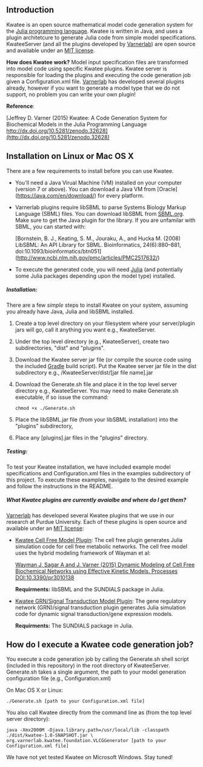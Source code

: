 Introduction
-------------

Kwatee is an open source mathematical model code generation system for the [Julia programming language](http://julialang.org).  Kwatee is written in Java, and uses a plugin architetcure to generate Julia code from simple model specifications. KwateeServer (and all the plugins developed by [Varnerlab](http://www.varnerlab.org)) are open source and available under an [MIT license](https://opensource.org/licenses/MIT). 

__How does Kwatee work?__ Model input specification files are transformed into model code using specific Kwatee plugins. Kwatee server is responsible for loading the plugins and executing the code generation job given a Configuration.xml file. [Varnerlab](http://www.varnerlab.org) has developed several plugins already, however if you want to generate a model type that we do not support, no problem you can write your own plugin!

__Reference__: 

[Jeffrey D. Varner (2015) Kwatee: A Code Generation System for Biochemical Models in the Julia Programming Language http://dx.doi.org/10.5281/zenodo.32628](http://dx.doi.org/10.5281/zenodo.32628)

Installation on Linux or Mac OS X
--------------
There are a few requirements to install before you can use Kwatee.

* You'll need a Java Virual Machine (VM) installed on your computer (version 7 or above). You can download a Java VM from [Oracle] (https://java.com/en/download/) for every platform.
* Varnerlab plugins require libSBML to parse Systems Biology Markup Language (SBML) files. You can download libSBML from [SBML.org](http://sbml.org/Software/libSBML). Make sure to get the Java plugin for the library. If you are unfamilar with SBML, you can started with:

	[Bornstein, B. J., Keating, S. M., Jouraku, A., and Hucka M. (2008) LibSBML: An API Library for SBML. Bioinformatics, 24(6):880–881, doi:10.1093/bioinformatics/btn051] (http://www.ncbi.nlm.nih.gov/pmc/articles/PMC2517632/)

* To execute the generated code, you will need [Julia](http://julialang.org) (and potentially some Julia packages depending upon the model type) installed.

##### Installation:
There are a few *simple* steps to install Kwatee on your system, assuming you already have Java, Julia and libSBML installed.

1. Create a top level directory on your filesystem where your server/plugin jars will go, call it anything you want e.g., KwateeServer.
2. Under the top level directory (e.g., KwateeServer), create two subdirectories, "dist" and "plugins".  
3. Download the Kwatee server jar file (or compile the source code using the included [Gradle](http://gradle.org) build script). Put the Kwatee server jar file in the dist subdirectory e.g., /KwateeServer/dist/[jar file name].jar
4. Download the Generate.sh file and place it in the top level server directory e.g., KwateeServer. You may need to make Generate.sh executable, if so issue the command:

	~~~
	chmod +x ./Generate.sh
	~~~
	
5. Place the libSBML.jar file (from your libSBML installation) into the "plugins" subdirectory,
6. Place any [plugins].jar files in the "plugins" directory.

##### Testing:

To test your Kwatee installation, we have included example model specifications and Configuration.xml files in the examples subdirectory of this project. To execute these examples, navigate to the desired example and follow the instructions in the README.
	
##### What Kwatee plugins are currently avaialbe and where do I get them?

[Varnerlab](http://www.varnerlab.org) has developed several Kwatee plugins that we use in our research at Purdue University. Each of these plugins is open source and available under an [MIT license](https://opensource.org/licenses/MIT):

* [Kwatee Cell Free Model Plugin](https://github.com/varnerlab/Kwatee-CellFreeModel-Plugin): The cell free plugin generates Julia simulation code for cell free metabolic networks. The cell free model uses the hybrid modeling framework of Wayman et al:

	[Wayman J, Sagar A and J. Varner (2015) Dynamic Modeling of Cell Free Biochemical Networks using Effective Kinetic Models. Processes DOI:10.3390/pr3010138](http://www.mdpi.com/2227-9717/3/1/138)
	
	__Requirments:__ libSBML and the SUNDIALS package in Julia.

* [Kwatee GRN/Signal Transduction Model Plugin](https://github.com/varnerlab/Kwatee-GRN-Plugin): The gene regulatory network (GRN)/signal transduction plugin generates Julia simulation code for dynamic signal transduction/gene expression models. 

	__Requirments:__ The SUNDIALS package in Julia.


How do I execute a Kwatee code generation job?
-----------

You execute a code generation job by calling the Generate.sh shell script (included in this repository) in the root directory of KwateeServer. Generate.sh takes a single argument, the path to your model generation configuration file (e.g., Configuration.xml)

On Mac OS X or Linux:

~~~
./Generate.sh [path to your Configuration.xml file]
~~~

You also call Kwatee directly from the command line as (from the top level server directory):

~~~
java -Xmx2000M -Djava.library.path=/usr/local/lib -classpath ./dist/kwatee-1.0-SNAPSHOT.jar \
org.varnerlab.kwatee.foundation.VLCGGenerator [path to your Configuration.xml file]
~~~

We have not yet tested Kwatee on Microsoft Windows. Stay tuned!

